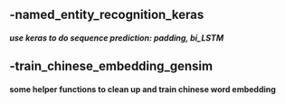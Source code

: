 ## -named_entity_recognition_keras
##### use keras to do sequence prediction: padding, bi_LSTM

## -train_chinese_embedding_gensim
#### some helper functions to clean up and train chinese word embedding